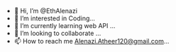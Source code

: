- 👋 Hi, I’m @EthAlenazi
- 👀 I’m interested in Coding...
- 🌱 I’m currently learning web API ...
- 💞️ I’m looking to collaborate  ...
- 📫 How to reach me Alenazi.Atheer120@gmail.com...

<!---
EthAlenazi/EthAlenazi is a ✨ special ✨ repository because its `README.md` (this file) appears on your GitHub profile.
You can click the Preview link to take a look at your changes.
--->
